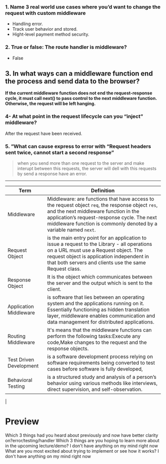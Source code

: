 ### 1. Name 3 real world use cases where you’d want to change the request with custom middleware

- Handling error.
- Track user behavior and stored.
- Hight-level payment method security.

### 2. True or false: The route handler is middleware?

-  False

## 3. In what ways can a middleware function end the process and send data to the browser?
**If the current middleware function does not end the request-response cycle, it must call next() to pass control to the next middleware function. Otherwise, the request will be left hanging.**

### 4- At what point in the request lifecycle can you “inject” middleware? 
After the request have been received.

### 5. ”What can cause express to error with “Request headers sent twice, cannot start a second response”

> when you send more than one request to the server and make interupt between this requests, the server will dell with this requests by send a response have an error.

---


| Term       |       Definition             |
| -----------|------------------------------|
|Middleware     |Middleware: are functions that have access to the request object `req`, the response object `res`, and the next middleware function in the application’s request-response cycle. The next middleware function is commonly denoted by a variable named `next`.|
| Request Object| is the main entry point for an application to issue a request to the Library - all operations on a URL must use a Request object. The request object is application independent in that both servers and clients use the same Request class.|
| Response Object   | It is the object which communicates between the server and the output which is sent to the client.|
|Application Middleware   | is software that lies between an operating system and the applications running on it. Essentially functioning as hidden translation layer, middleware enables communication and data management for distributed applications.|
|Routing Middleware   |  It's means that the middleware functions can perform the following tasks:Execute any code,Make changes to the request and the response objects.|
|Test Driven Development  | is a software development process relying on software requirements being converted to test cases before software is fully developed, |
|Behavioral Testing |  is a structured study and analysis of a person’s behavior using various methods like interviews, direct supervision, and self-observation. 
|



#  Preview

Which 3 things had you heard about previously and now have better clarity on?error/testing/handler
Which 3 things are you hoping to learn more about in the upcoming lecture/demo? I don't have anything on my mind right now
What are you most excited about trying to implement or see how it works? I don't have anything on my mind right now